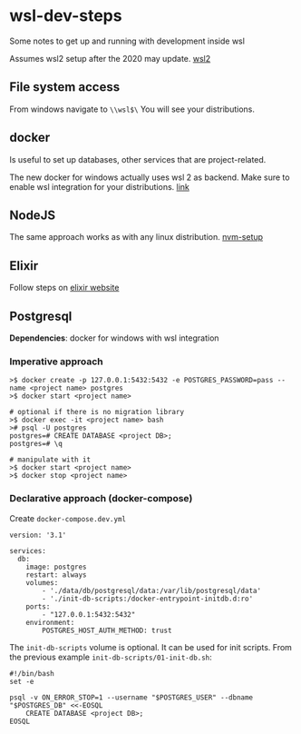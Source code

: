 # wsl-dev-steps
Some notes to get up and running with development inside wsl

Assumes wsl2 setup after the 2020 may update. [wsl2](https://docs.microsoft.com/en-us/windows/wsl/wsl2-index)

## File system access

From windows navigate to `\\wsl$\` You will see your distributions.

## docker

Is useful to set up databases, other services that are project-related.

The new docker for windows actually uses wsl 2 as backend. Make sure to enable wsl integration for your distributions.
[link](https://code.visualstudio.com/blogs/2020/03/02/docker-in-wsl2)

## NodeJS

The same approach works as with any linux distribution.
[nvm-setup](https://github.com/nvm-sh/nvm#install--update-script)

## Elixir

Follow steps on [elixir website](https://elixir-lang.org/install.html#unix-and-unix-like)

## Postgresql

**Dependencies**: docker for windows with wsl integration

### Imperative approach

```
>$ docker create -p 127.0.0.1:5432:5432 -e POSTGRES_PASSWORD=pass --name <project name> postgres
>$ docker start <project name>

# optional if there is no migration library
>$ docker exec -it <project name> bash
># psql -U postgres
postgres=# CREATE DATABASE <project DB>;
postgres=# \q

# manipulate with it
>$ docker start <project name>
>$ docker stop <project name>
```

### Declarative approach (docker-compose)

Create `docker-compose.dev.yml`
```
version: '3.1'

services:
  db:
    image: postgres
    restart: always
    volumes:
        - './data/db/postgresql/data:/var/lib/postgresql/data'
        - './init-db-scripts:/docker-entrypoint-initdb.d:ro'
    ports:
        - "127.0.0.1:5432:5432"
    environment:
        POSTGRES_HOST_AUTH_METHOD: trust
```
The `init-db-scripts` volume is optional. It can be used for init scripts. From the previous example `init-db-scripts/01-init-db.sh`:
```
#!/bin/bash
set -e

psql -v ON_ERROR_STOP=1 --username "$POSTGRES_USER" --dbname "$POSTGRES_DB" <<-EOSQL
    CREATE DATABASE <project DB>;
EOSQL
```
